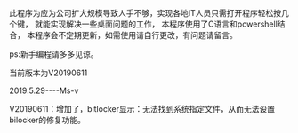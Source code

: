 此程序为应为公司扩大规模导致人手不够，实现各地IT人员只需打开程序轻松按几个键，
就能实现解决一些桌面问题的工作，
本程序使用了C语言和powershell结合，
本程序会不定期更新，如需使用请自行更改，有问题请留言。

ps:新手编程请多多见谅。

当前版本为V20190611

2019.5.29----Ms-v

V20190611：增加了，bitlocker显示：无法找到系统指定文件，从而无法设置bilocker的修复功能。
